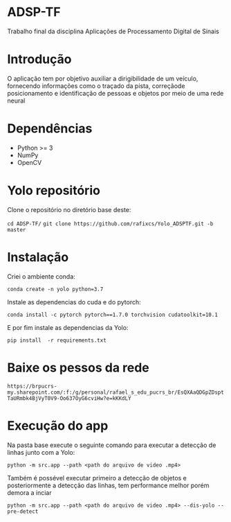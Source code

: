 # ADSP-TF
Trabalho final da disciplina Aplicações de Processamento Digital de Sinais

# Introdução
O aplicação tem por objetivo auxiliar a dirigibilidade de um veículo, fornecendo informações como o traçado da pista, correçãode posicionamento e identificação de pessoas e objetos por meio de uma rede neural

# Dependências
* Python >= 3
* NumPy
* OpenCV 

# Yolo repositório
Clone o repositório no diretório base deste:

`cd ADSP-TF/` 
`git clone https://github.com/rafixcs/Yolo_ADSPTF.git -b master`

# Instalação
Criei o ambiente conda:

`conda create -n yolo python=3.7`

Instale as dependencias do cuda e do pytorch:

`conda install -c pytorch pytorch==1.7.0 torchvision cudatoolkit=10.1`

E por fim instale as dependencias da Yolo:

```cd Yolo_ADSPTF
pip install  -r requirements.txt
```

# Baixe os pessos da rede

`https://brpucrs-my.sharepoint.com/:f:/g/personal/rafael_s_edu_pucrs_br/EsQXAaQDGpZDsptTaURmbk4BjVyT0V9-Oo637OyG6cviHw?e=kKKdLY`

# Execução do app

Na pasta base execute o seguinte comando para executar a detecção de linhas junto com a Yolo:

`python -m src.app --path <path do arquivo de video .mp4>`

Também é possével executar primeiro a detecção de objetos e posteriormente a detecção das linhas, tem performance melhor porém demora a inciar

`python -m src.app --path <path do arquivo de video .mp4> --dis-yolo --pre-detect`



